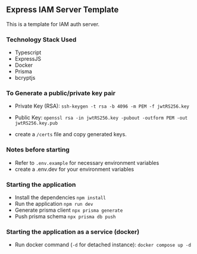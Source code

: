 ## Express IAM Server Template
This is a template for IAM auth server.

### Technology Stack Used
- Typescript
- ExpressJS
- Docker
- Prisma
- bcryptjs

### To Generate a public/private key pair
- Private Key (RSA):
`ssh-keygen -t rsa -b 4096 -m PEM -f jwtRS256.key`

- Public Key:
`openssl rsa -in jwtRS256.key -pubout -outform PEM -out jwtRS256.key.pub`

- create a `/certs` file and copy generated keys.

### Notes before starting
- Refer to `.env.example` for necessary environment variables
- create a .env.dev for your environment variables

### Starting the application
- Install the dependencies
`npm install`
- Run the application
`npm run dev`
- Generate prisma client
`npx prisma generate`
- Push prisma schema
`npx prisma db push`

### Starting the application as a service (docker)
- Run docker command (`-d` for detached instance):
`docker compose up -d`

